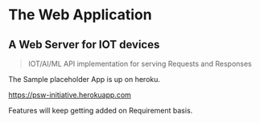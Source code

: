 # The Web Application
## A Web Server for IOT devices
>IOT/AI/ML API implementation for serving Requests and Responses

The Sample placeholder App is up on heroku.

https://psw-initiative.herokuapp.com

Features will keep getting added on Requirement basis.

